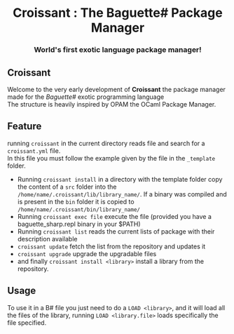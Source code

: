 <h1 align="center">Croissant : The Baguette# Package Manager</h1>
<h3 align="center">World's first exotic language package manager!</h3>

## Croissant
Welcome to the very early development of **Croissant** the package manager made for the *Baguette#* exotic programming language  
The structure is heavily inspired by OPAM the OCaml Package Manager.

## Feature
running `croissant` in the current directory reads file and search for a `croissant.yml` file.  
In this file you must follow the example given by the file in the `_template` folder.  
* Running `croissant install` in a directory with the template folder copy the content of a `src` folder into the `/home/name/.croissant/lib/library_name/`. If a binary was compiled and is present in the `bin` folder it is copied to `/home/name/.croissant/bin/library_name/`
* Running `croissant exec file` execute the file (provided you have a baguette_sharp.repl binary in your $PATH)
* Running `croissant list` reads the current lists of package with their description available
* `croissant update` fetch the list from the repository and updates it
* `croissant upgrade` upgrade the upgradable files
* and finally `croissant install <library>` install a library from the repository.

## Usage
To use it in a B# file you just need to do a `LOAD <library>`, and it will load all the files of the library,
running `LOAD <library.file>` loads specifically the file specified.